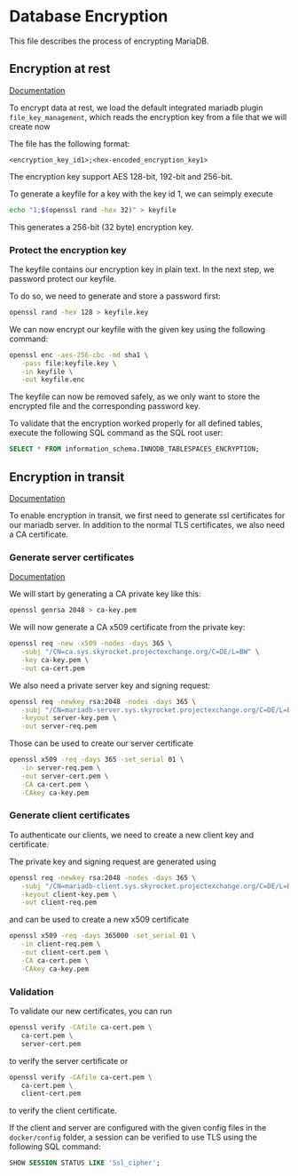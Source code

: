 # Database Encryption

This file describes the process of encrypting MariaDB.

## Encryption at rest

[Documentation](https://mariadb.com/kb/en/file-key-management-encryption-plugin/)

To encrypt data at rest, we load the default integrated mariadb plugin `file_key_management`, which reads the encryption key from a file that we will create now

The file has the following format:

```
<encryption_key_id1>;<hex-encoded_encryption_key1>
```

The encryption key support AES 128-bit, 192-bit and 256-bit.

To generate a keyfile for a key with the key id 1, we can seimply execute

```sh
echo "1;$(openssl rand -hex 32)" > keyfile
```

This generates a 256-bit (32 byte) encryption key.


### Protect the encryption key

The keyfile contains our encryption key in plain text. In the next step, we password protect our keyfile.

To do so, we need to generate and store a password first:

```sh
openssl rand -hex 128 > keyfile.key
```

We can now encrypt our keyfile with the given key using the following command:

```sh
openssl enc -aes-256-cbc -md sha1 \
   -pass file:keyfile.key \
   -in keyfile \
   -out keyfile.enc
```

The keyfile can now be removed safely, as we only want to store the encrypted file and the corresponding password key.

To validate that the encryption worked properly for all defined tables, execute the following SQL command
as the SQL root user:

```sql
SELECT * FROM information_schema.INNODB_TABLESPACES_ENCRYPTION;
```

## Encryption in transit
[Documentation](https://mariadb.com/kb/en/securing-connections-for-client-and-server/)

To enable encryption in transit, we first need to generate ssl certificates for our mariadb server.
In addition to the normal TLS certificates, we also need a CA certificate.

### Generate server certificates
[Documentation](https://mariadb.com/docs/security/encryption/in-transit/create-self-signed-certificates-keys-openssl/)

We will start by generating a CA private key like this:

```sh
openssl genrsa 2048 > ca-key.pem
```

We will now generate a CA x509 certificate from the private key:

```sh
openssl req -new -x509 -nodes -days 365 \
   -subj "/CN=ca.sys.skyrocket.projectexchange.org/C=DE/L=BW" \
   -key ca-key.pem \
   -out ca-cert.pem
```

We also need a private server key and signing request:

```sh
openssl req -newkey rsa:2048 -nodes -days 365 \
   -subj "/CN=mariadb-server.sys.skyrocket.projectexchange.org/C=DE/L=BW" \
   -keyout server-key.pem \
   -out server-req.pem
```

Those can be used to create our server certificate

```sh
openssl x509 -req -days 365 -set_serial 01 \
   -in server-req.pem \
   -out server-cert.pem \
   -CA ca-cert.pem \
   -CAkey ca-key.pem
```

### Generate client certificates

To authenticate our clients, we need to create a new client key and certificate.

The private key and signing request are generated using

```sh
openssl req -newkey rsa:2048 -nodes -days 365 \
   -subj "/CN=mariadb-client.sys.skyrocket.projectexchange.org/C=DE/L=BW" \
   -keyout client-key.pem \
   -out client-req.pem
```

and can be used to create a new x509 certificate

```sh
openssl x509 -req -days 365000 -set_serial 01 \
   -in client-req.pem \
   -out client-cert.pem \
   -CA ca-cert.pem \
   -CAkey ca-key.pem
```

### Validation

To validate our new certificates, you can run

```sh
openssl verify -CAfile ca-cert.pem \
   ca-cert.pem \
   server-cert.pem
```

to verify the server certificate or

```sh
openssl verify -CAfile ca-cert.pem \
   ca-cert.pem \
   client-cert.pem
```

to verify the client certificate.

If the client and server are configured with the given config files in the `docker/config` folder, a session can be verified to use TLS using the following SQL command:

```sql
SHOW SESSION STATUS LIKE 'Ssl_cipher';
```
